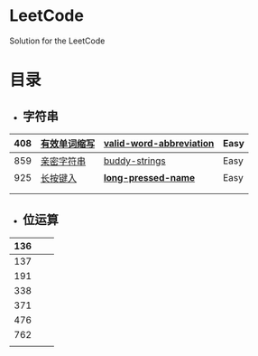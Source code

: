 

# LeetCode

Solution for the LeetCode

# 目录

- ## 字符串

| 408  | [有效单词缩写](https://github.com/S7venFeng/LeetCode/blob/master/String/408.valid-word-abbreviation/408.valid-word-abbreviation.md) | [valid-word-abbreviation](https://github.com/S7venFeng/LeetCode/blob/master/String/408.valid-word-abbreviation/408.valid-word-abbreviation.md) | Easy |
| ---- | ------------------------------------------------------------ | ------------------------------------------------------------ | ---- |
| 859  | [亲密字符串](https://github.com/S7venFeng/LeetCode/blob/master/String/859.buddy-strings/859.buddy-strings.md) | [buddy-strings](https://github.com/S7venFeng/LeetCode/blob/master/String/859.buddy-strings/859.buddy-strings.md) | Easy |
| 925  | [长按键入](https://github.com/S7venFeng/LeetCode/blob/master/String/925.long-pressed-name/925.long-pressed-name.md) | [**long-pressed-name**](https://github.com/S7venFeng/LeetCode/blob/master/String/925.long-pressed-name/925.long-pressed-name.md) | Easy |
|      |                                                              |                                                              |      |
|      |                                                              |                                                              |      |

- ## 位运算

| 136  |      |      |
| ---- | ---- | ---- |
| 137  |      |      |
| 191  |      |      |
| 338  |      |      |
| 371  |      |      |
| 476  |      |      |
| 762  |      |      |
|      |      |      |

